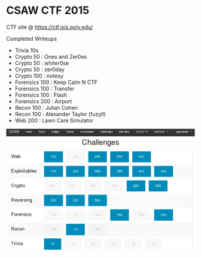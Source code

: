# CSAW CTF 2015

CTF site @ https://ctf.isis.poly.edu/

Completed Writeups
- Trivia 10s
- Crypto 50 : Ones and Zer0es
- Crypto 50 : whiter0se
- Crypto 50 : zer0day
- Crypto 100 : notesy
- Forensics 100 : Keep Calm N CTF
- Forensics 100 : Transfer
- Forensics 100 : Flash
- Forensics 200 : Airport
- Recon 100 : Julian Cohen
- Recon 100 : Alexander Taylor (fuzyll)
- Web 200 : Lawn Care Simulator

![finalscore](finalscore.png)
